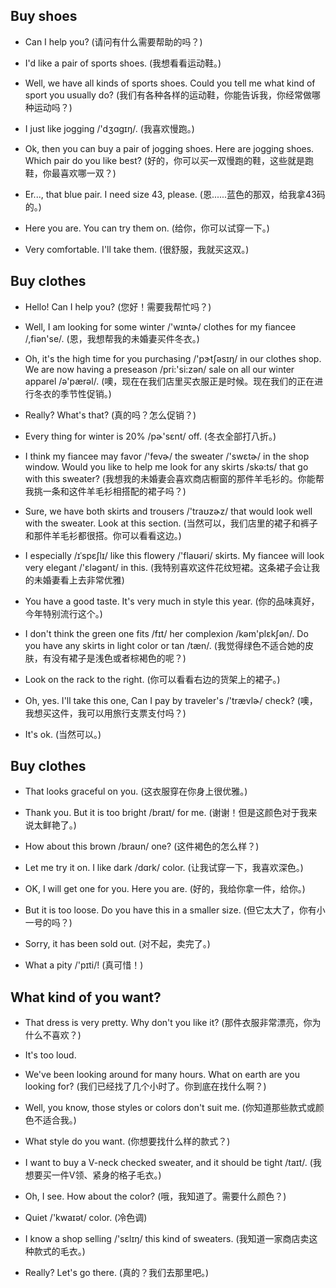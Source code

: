 ## Buy shoes

- Can I help you? (请问有什么需要帮助的吗？)

* I'd like a pair of sports shoes. (我想看看运动鞋。)

- Well, we have all kinds of sports shoes. Could you tell me what kind of sport you usually do? (我们有各种各样的运动鞋，你能告诉我，你经常做哪种运动吗？)

* I just like jogging /'dʒɑgɪŋ/. (我喜欢慢跑。)

- Ok, then you can buy a pair of jogging shoes. Here are jogging shoes. Which pair do you like best? (好的，你可以买一双慢跑的鞋，这些就是跑鞋，你最喜欢哪一双？)

* Er..., that blue pair. I need size 43, please. (恩......蓝色的那双，给我拿43码的。)

- Here you are. You can try them on. (给你，你可以试穿一下。)

* Very comfortable. I'll take them. (很舒服，我就买这双。)

## Buy clothes

- Hello! Can I help you? (您好！需要我帮忙吗？)

* Well, I am looking for some winter /'wɪntɚ/ clothes for my fiancee /,fiən'se/. (恩，我想帮我的未婚妻买件冬衣。)

- Oh, it's the high time for you purchasing /'pɝtʃəsɪŋ/ in our clothes shop. We are now having a preseason /pri:'si:zən/ sale on all our winter apparel /ə'pærəl/. (噢，现在在我们店里买衣服正是时候。现在我们的正在进行冬衣的季节性促销。)

* Really? What's that? (真的吗？怎么促销？)

- Every thing for winter is 20% /pɚ'sɛnt/ off. (冬衣全部打八折。)

* I think my fiancee may favor /'fevɚ/ the sweater /'swɛtɚ/ in the shop window. Would you like to help me look for any skirts /skə:ts/ that go with this sweater? (我想我的未婚妻会喜欢商店橱窗的那件羊毛衫的。你能帮我挑一条和这件羊毛衫相搭配的裙子吗？)

- Sure, we have both skirts and trousers /'traʊzɚz/ that would look well with the sweater. Look at this section. (当然可以，我们店里的裙子和裤子和那件羊毛衫都很搭。你可以看看这边。)

* I especially /ɪˈspɛʃlɪ/ like this flowery /'flaʊəri/ skirts. My fiancee will look very elegant /'ɛləgənt/ in this. (我特别喜欢这件花纹短裙。这条裙子会让我的未婚妻看上去非常优雅)

- You have a good taste. It's very much in style this year. (你的品味真好，今年特别流行这个。)

* I don't think the green one fits /fɪt/ her complexion /kəm'plɛkʃən/. Do you have any skirts in light color or tan /tæn/. (我觉得绿色不适合她的皮肤，有没有裙子是浅色或者棕褐色的呢？)

- Look on the rack to the right. (你可以看看右边的货架上的裙子。)

* Oh, yes. I'll take this one, Can I pay by traveler's /'trævlɚ/ check? (噢，我想买这件，我可以用旅行支票支付吗？)

- It's ok. (当然可以。)

## Buy clothes

- That looks graceful on you. (这衣服穿在你身上很优雅。)

* Thank you. But it is too bright /braɪt/ for me. (谢谢！但是这颜色对于我来说太鲜艳了。)

- How about this brown /braʊn/ one? (这件褐色的怎么样？)

* Let me try it on. I like dark /dɑrk/ color. (让我试穿一下，我喜欢深色。)

- OK, I will get one for you. Here you are. (好的，我给你拿一件，给你。)

* But it is too loose. Do you have this in a smaller size. (但它太大了，你有小一号的吗？)

- Sorry, it has been sold out. (对不起，卖完了。)

* What a pity /'pɪti/! (真可惜！)

## What kind of you want?

- That dress is very pretty. Why don't you like it? (那件衣服非常漂亮，你为什么不喜欢？)

* It's too loud.

- We've been looking around for many hours. What on earth are you looking for? (我们已经找了几个小时了。你到底在找什么啊？)

* Well, you know, those styles or colors don't suit me. (你知道那些款式或颜色不适合我。)

- What style do you want. (你想要找什么样的款式？)

* I want to buy a V-neck checked sweater, and it should be tight /taɪt/. (我想要买一件V领、紧身的格子毛衣。)

- Oh, I see. How about the color? (哦，我知道了。需要什么颜色？)

* Quiet /'kwaɪət/ color. (冷色调)

- I know a shop selling /'sɛlɪŋ/ this kind of sweaters. (我知道一家商店卖这种款式的毛衣。)

* Really? Let's go there. (真的？我们去那里吧。)
